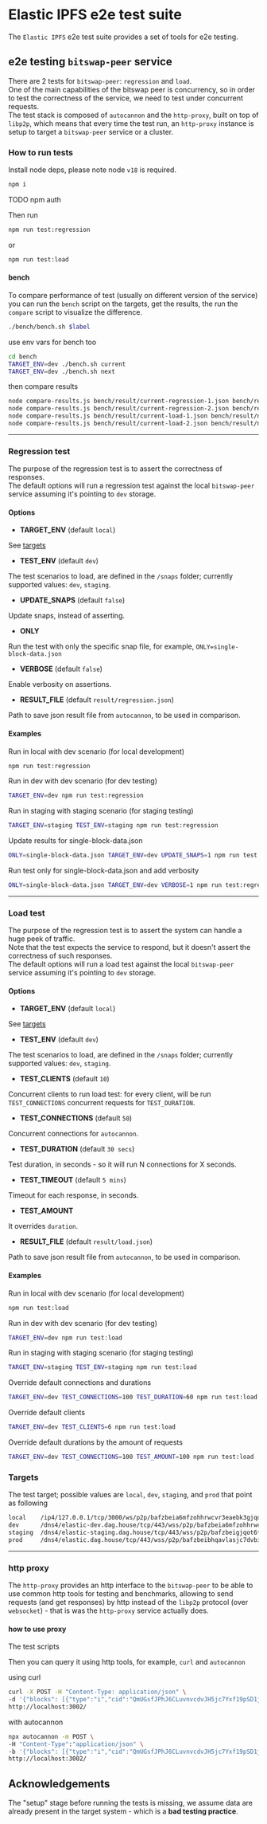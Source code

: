 # Elastic IPFS e2e test suite

The `Elastic IPFS` e2e test suite provides a set of tools for e2e testing.

## e2e testing `bitswap-peer` service

There are 2 tests for `bitswap-peer`: `regression` and `load`.  
One of the main capabilities of the bitswap peer is concurrency, so in order to test the correctness of the service, we need to test under concurrent requests.  
The test stack is composed of `autocannon` and the `http-proxy`, built on top of `libp2p`, which means that every time the test run, an `http-proxy` instance is setup to target a `bitswap-peer` service or a cluster.

### How to run tests

Install node deps, please note node `v18` is required.

```bash
npm i
```

TODO npm auth

Then run

```bash
npm run test:regression
```

or

```bash
npm run test:load
```

#### bench

To compare performance of test (usually on different version of the service) you can run the `bench` script on the targets, get the results, the run the `compare` script to visualize the difference.

```bash
./bench/bench.sh $label
```

use env vars for bench too

```bash
cd bench
TARGET_ENV=dev ./bench.sh current
TARGET_ENV=dev ./bench.sh next
```

then compare results

```bash
node compare-results.js bench/result/current-regression-1.json bench/result/next-regression-1.json
node compare-results.js bench/result/current-regression-2.json bench/result/next-regression-2.json
node compare-results.js bench/result/current-load-1.json bench/result/next-load-2.json
node compare-results.js bench/result/current-load-2.json bench/result/next-load-2.json
```

---

### Regression test

The purpose of the regression test is to assert the correctness of responses.  
The default options will run a regression test against the local `bitswap-peer` service assuming it's pointing to `dev` storage.

#### Options

- **TARGET_ENV** (default `local`)

See [targets](#targets)

- **TEST_ENV** (default `dev`)

The test scenarios to load, are defined in the `/snaps` folder; currently supported values: `dev`, `staging`.

- **UPDATE_SNAPS** (default `false`)

Update snaps, instead of asserting.

- **ONLY**

Run the test with only the specific snap file, for example, `ONLY=single-block-data.json`

- **VERBOSE** (default `false`)

Enable verbosity on assertions.

- **RESULT_FILE** (default `result/regression.json`)

Path to save json result file from `autocannon`, to be used in comparison.

#### Examples

Run in local with dev scenario (for local development)

```bash
npm run test:regression
```

Run in dev with dev scenario (for dev testing)

```bash
TARGET_ENV=dev npm run test:regression
```

Run in staging with staging scenario (for staging testing)

```bash
TARGET_ENV=staging TEST_ENV=staging npm run test:regression
```

Update results for single-block-data.json

```bash
ONLY=single-block-data.json TARGET_ENV=dev UPDATE_SNAPS=1 npm run test:regression
```

Run test only for single-block-data.json and add verbosity

```bash
ONLY=single-block-data.json TARGET_ENV=dev VERBOSE=1 npm run test:regression
```

---

### Load test

The purpose of the regression test is to assert the system can handle a huge peek of traffic.  
Note that the test expects the service to respond, but it doesn't assert the correctness of such responses.  
The default options will run a load test against the local `bitswap-peer` service assuming it's pointing to `dev` storage.

#### Options

- **TARGET_ENV** (default `local`)

See [targets](#targets)

- **TEST_ENV** (default `dev`)

The test scenarios to load, are defined in the `/snaps` folder; currently supported values: `dev`, `staging`.

- **TEST_CLIENTS** (default `10`)

Concurrent clients to run load test: for every client, will be run `TEST_CONNECTIONS` concurrent requests for `TEST_DURATION`.

- **TEST_CONNECTIONS** (default `50`)

Concurrent connections for `autocannon`.

- **TEST_DURATION** (default `30 secs`)

Test duration, in seconds - so it will run N connections for X seconds.

- **TEST_TIMEOUT** (default `5 mins`)

Timeout for each response, in seconds.

- **TEST_AMOUNT**

It overrides `duration`.

- **RESULT_FILE** (default `result/load.json`)

Path to save json result file from `autocannon`, to be used in comparison.

#### Examples

Run in local with dev scenario (for local development)

```bash
npm run test:load
```

Run in dev with dev scenario (for dev testing)

```bash
TARGET_ENV=dev npm run test:load
```

Run in staging with staging scenario (for staging testing)

```bash
TARGET_ENV=staging TEST_ENV=staging npm run test:load
```

Override default connections and durations

```bash
TARGET_ENV=dev TEST_CONNECTIONS=100 TEST_DURATION=60 npm run test:load
```

Override default clients

```bash
TARGET_ENV=dev TEST_CLIENTS=6 npm run test:load
```

Override default durations by the amount of requests

```bash
TARGET_ENV=dev TEST_CONNECTIONS=100 TEST_AMOUNT=100 npm run test:load
```

### Targets

The test target; possible values are `local`, `dev`, `staging`, and `prod` that point as following

```txt
local    /ip4/127.0.0.1/tcp/3000/ws/p2p/bafzbeia6mfzohhrwcvr3eaebk3gjqdwsidtfxhpnuwwxlpbwcx5z7sepei
dev      /dns4/elastic-dev.dag.house/tcp/443/wss/p2p/bafzbeia6mfzohhrwcvr3eaebk3gjqdwsidtfxhpnuwwxlpbwcx5z7sepei
staging  /dns4/elastic-staging.dag.house/tcp/443/wss/p2p/bafzbeigjqot6fm3i3yv37wiyybsfblrlsmib7bzlbnkpjxde6fw6b4fvei
prod     /dns4/elastic.dag.house/tcp/443/wss/p2p/bafzbeibhqavlasjc7dvbiopygwncnrtvjd2xmryk5laib7zyjor6kf3avm
```

---

### http proxy

The `http-proxy` provides an http interface to the `bitswap-peer` to be able to use common http tools for testing and benchmarks, allowing to send requests (and get responses) by http instead of the `libp2p` protocol (over `websocket`) - that is was the `http-proxy` service actually does.

#### how to use proxy

The test scripts

Then you can query it using http tools, for example, `curl` and `autocannon`

using curl

```bash
curl -X POST -H "Content-Type: application/json" \
-d '{"blocks": [{"type":"i","cid":"QmUGsfJPhJ6CLuvnvcdvJH5jc7Yxf19pSD1jRn9wbsPCBY"}]}' \
http://localhost:3002/
```

with autocannon

```bash
npx autocannon -m POST \
-H "Content-Type":"application/json" \
-b '{"blocks": [{"type":"i","cid":"QmUGsfJPhJ6CLuvnvcdvJH5jc7Yxf19pSD1jRn9wbsPCBY"},{"type":"i","cid":"QmRT1kpMn7ANggwsf31zVuXNUNwpHqt3u7DfKhEbtbftbM"},{"type":"d","cid":"QmUGsfJPhJ6CLuvnvcdvJH5jc7Yxf19pSD1jRn9wbsPCBY"},{"type":"d","cid":"QmRT1kpMn7ANggwsf31zVuXNUNwpHqt3u7DfKhEbtbftbM"}]}' \
http://localhost:3002/
```

## Acknowledgements

The "setup" stage before running the tests is missing, we assume data are already present in the target system - which is a **bad testing practice**.
